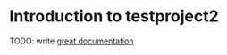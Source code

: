 # Introduction to testproject2

TODO: write [great documentation](http://jacobian.org/writing/what-to-write/)
